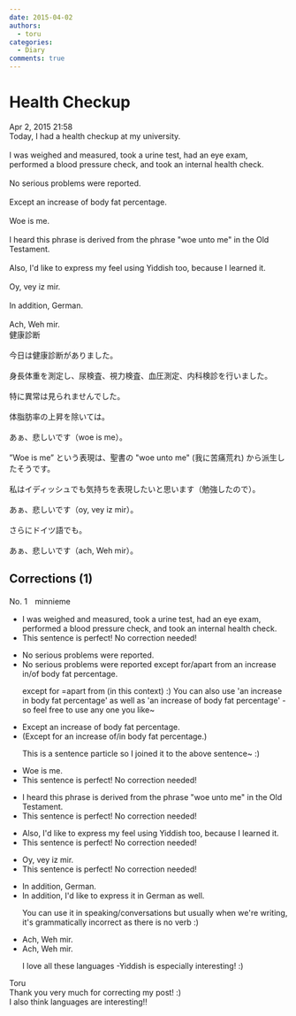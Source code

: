 ```yaml
---
date: 2015-04-02
authors:
  - toru
categories:
  - Diary
comments: true
---
```


# Health Checkup
<div class="date">Apr 2, 2015 21:58</div>
<div id="post"><div id="body_show_ori">
Today, I had a health checkup at my university.<br/><br/>I was weighed and measured,  took a urine test, had an eye exam, performed a blood pressure check, and took an internal health check.<br/><br/>No serious problems were reported.<br/><br/>Except an increase of body fat percentage.<br/><br/>Woe is me.<br/><br/>I heard this phrase is derived from the phrase "woe unto me" in the Old Testament.<br/><br/>Also, I'd like to express my feel using Yiddish too, because I learned it.<br/><br/>Oy, vey iz mir.<br/><br/>In addition, German.<br/><br/>Ach, Weh mir.
</div></div>

<!-- more -->

<div id="post_ja"><div id="body_show_mo">
健康診断<br/><br/>今日は健康診断がありました。<br/><br/>身長体重を測定し、尿検査、視力検査、血圧測定、内科検診を行いました。<br/><br/>特に異常は見られませんでした。<br/><br/>体脂肪率の上昇を除いては。<br/><br/>あぁ、悲しいです（woe is me）。<br/><br/>”Woe is me” という表現は、聖書の "woe unto me" (我に苦痛荒れ) から派生したそうです。<br/><br/>私はイディッシュでも気持ちを表現したいと思います（勉強したので）。<br/><br/>あぁ、悲しいです（oy, vey iz mir）。<br/><br/>さらにドイツ語でも。<br/><br/>あぁ、悲しいです（ach, Weh mir）。
</div></div>

## Corrections (1)
<div id="block"><div class="first_name"> No. 1　<span class="just_name">minnieme</span></div><div id="block2">
<ul class="correction_field">
<li class="incorrect">I was weighed and measured,  took a urine test, had an eye exam, performed a blood pressure check, and took an internal health check.</li>
<li class="corrected perfect">This sentence is perfect! No correction needed!</li>
</ul>
<ul class="correction_field">
<li class="incorrect">No serious problems were reported.</li>
<li class="corrected correct">
No serious problems were reported <span class="f_blue">except for/apart from</span> an increase <span class="f_blue">in/of</span> body fat percentage.
<p class="correction_comment">except for =apart from (in this context) :) You can also use 'an increase in body fat percentage' as well as 'an increase of body fat percentage' -so feel free to use any one you like~</p>
</li>
</ul>
<ul class="correction_field">
<li class="incorrect">Except an increase of body fat percentage.</li>
<li class="corrected correct">
(Except <span class="f_blue">for</span> an increase of/<span class="f_blue">in </span>body fat percentage.)
<p class="correction_comment">This is a sentence particle so I joined it to the above sentence~ :)</p>
</li>
</ul>
<ul class="correction_field">
<li class="incorrect">Woe is me.</li>
<li class="corrected perfect">This sentence is perfect! No correction needed!</li>
</ul>
<ul class="correction_field">
<li class="incorrect">I heard this phrase is derived from the phrase "woe unto me" in the Old Testament.</li>
<li class="corrected perfect">This sentence is perfect! No correction needed!</li>
</ul>
<ul class="correction_field">
<li class="incorrect">Also, I'd like to express my feel using Yiddish too, because I learned it.</li>
<li class="corrected perfect">This sentence is perfect! No correction needed!</li>
</ul>
<ul class="correction_field">
<li class="incorrect">Oy, vey iz mir.</li>
<li class="corrected perfect">This sentence is perfect! No correction needed!</li>
</ul>
<ul class="correction_field">
<li class="incorrect">In addition, German.</li>
<li class="corrected correct">
In addition, <span class="f_blue">I'd like to express it in</span> German <span class="f_blue">as well</span>.
<p class="correction_comment">You can use it in speaking/conversations but usually when we're writing, it's grammatically incorrect as there is no verb :)</p>
</li>
</ul>
<ul class="correction_field">
<li class="incorrect">Ach, Weh mir.</li>
<li class="corrected correct">
Ach, Weh mir.
<p class="correction_comment">I love all these languages -Yiddish is especially interesting! :)</p>
</li>
</ul>
</div><div class="name"><span class="just_name">Toru</span><br>
Thank you very much for correcting my post! :)<br/>I also think languages are interesting!!
</div>
</div>
